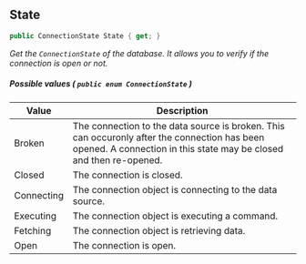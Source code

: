 ## State

```csharp
public ConnectionState State { get; }
```

_Get the _`ConnectionState`_ of the database. It allows you to verify if the connection is open or not._

##### Possible values  \( `public enum ConnectionState` \)

| **Value** | **Description** |
| --- | --- |
| Broken | The connection to the data source is broken. This can occuronly after the connection has been opened. A connection in this state may be closed and then re-opened. |
| Closed | The connection is closed. |
| Connecting | The connection object is connecting to the data source. |
| Executing | The connection object is executing a command. |
| Fetching | The connection object is retrieving data. |
| Open | The connection is open. |




